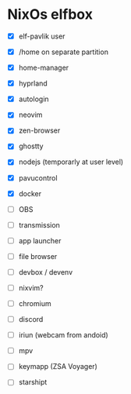 # NixOs elfbox

* [x] elf-pavlik user
* [x] /home on separate partition
* [x] home-manager
* [x] hyprland
* [x] autologin
* [x] neovim
* [x] zen-browser
* [x] ghostty
* [x] nodejs (temporarly at user level)
* [x] pavucontrol
* [x] docker
* [ ] OBS
* [ ] transmission
* [ ] app launcher
* [ ] file browser
* [ ] devbox / devenv
* [ ] nixvim?
* [ ] chromium
* [ ] discord
* [ ] iriun (webcam from andoid)
* [ ] mpv
* [ ] keymapp (ZSA Voyager)
* [ ] starshipt

